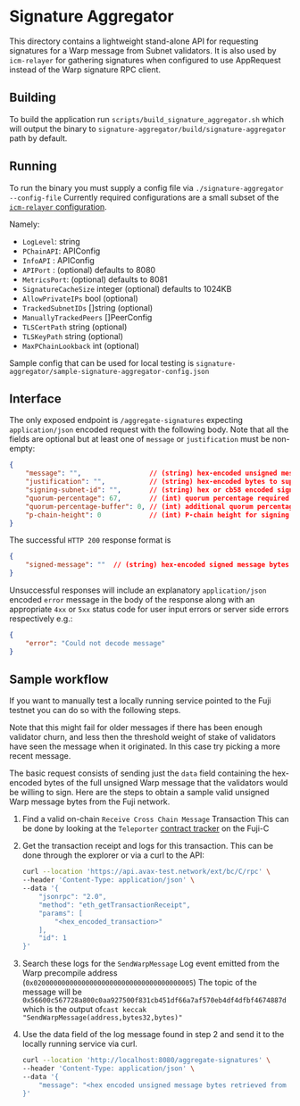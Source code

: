 # Signature Aggregator

This directory contains a lightweight stand-alone API for requesting signatures for a Warp message from Subnet validators.
It is also used by `icm-relayer` for gathering signatures when configured to use AppRequest instead of the Warp signature RPC client.

## Building

To build the application run `scripts/build_signature_aggregator.sh` which will output the binary to `signature-aggregator/build/signature-aggregator` path by default.

## Running

To run the binary you must supply a config file via `./signature-aggregator --config-file`
Currently required configurations are a small subset of the [`icm-relayer` configuration](https://github.com/ava-labs/icm-services/tree/main/relayer#configuration).

Namely:

- `LogLevel`: string
- `PChainAPI`: APIConfig
- `InfoAPI` : APIConfig
- `APIPort` : (optional) defaults to 8080
- `MetricsPort`: (optional) defaults to 8081
- `SignatureCacheSize` integer (optional) defaults to 1024KB
- `AllowPrivateIPs` bool (optional)
- `TrackedSubnetIDs` []string (optional)
- `ManuallyTrackedPeers` []PeerConfig
- `TLSCertPath` string (optional)
- `TLSKeyPath` string (optional)
- `MaxPChainLookback` int (optional)

Sample config that can be used for local testing is `signature-aggregator/sample-signature-aggregator-config.json`

## Interface

The only exposed endpoint is `/aggregate-signatures`  expecting `application/json` encoded request with the following body. Note that all the fields are optional but at least one of `message` or `justification` must be non-empty:

```json
{
    "message": "",                 // (string) hex-encoded unsigned message bytes to be signed
    "justification": "",           // (string) hex-encoded bytes to supply to the validators as justification
    "signing-subnet-id": "",       // (string) hex or cb58 encoded signing subnet ID. Defaults to source blockchain's subnet from data if omitted.
    "quorum-percentage": 67,       // (int) quorum percentage required to sign the message. Defaults to 67 if omitted
    "quorum-percentage-buffer": 0, // (int) additional quorum percentage to attempt to include in the signed message. Defaults to 0 if omitted.
    "p-chain-height": 0            // (int) P-chain height for signing validator set selection. If 0 or omitted defaults to proposed height.
}
```

The successful `HTTP 200` response format is

```json
{
    "signed-message": ""  // (string) hex-encoded signed message bytes signed by at least `quorum-percentage` of the validator set.
}
```

Unsuccessful responses will include an explanatory `application/json` encoded `error` message in the body of the response along with an appropriate `4xx` or `5xx` status code for user input errors or server side errors respectively e.g.:

```json
{
    "error": "Could not decode message"
}
```

## Sample workflow

If you want to manually test a locally running service pointed to the Fuji testnet you can do so with the following steps.

Note that this might fail for older messages if there has been enough validator churn, and less then the threshold weight of stake of validators have seen the message when it originated. In this case try picking a more recent message.

The basic request consists of sending just the `data` field containing the hex-encoded bytes of the full unsigned Warp message that the validators would be willing to sign. Here are the steps to obtain a sample valid unsigned Warp message bytes from the Fuji network.

1. Find a valid on-chain `Receive Cross Chain Message` Transaction
   This can be done by looking at the `Teleporter` [contract tracker](https://subnets-test.avax.network/c-chain/address/0x253b2784c75e510dD0fF1da844684a1aC0aa5fcf) on the Fuji-C
2. Get the transaction receipt and logs for this transaction. This can be done through the explorer or via a curl to the API:

    ```bash
    curl --location 'https://api.avax-test.network/ext/bc/C/rpc' \
    --header 'Content-Type: application/json' \
    --data '{
        "jsonrpc": "2.0",
        "method": "eth_getTransactionReceipt",
        "params": [
            "<hex_encoded_transaction>"
        ],
        "id": 1
    }'
    ```

3. Search these logs for the `SendWarpMessage` Log event emitted from the Warp precompile address (`0x0200000000000000000000000000000000000005`)
   The topic of the message will be `0x56600c567728a800c0aa927500f831cb451df66a7af570eb4df4dfbf4674887d` which is the output of`cast keccak "SendWarpMessage(address,bytes32,bytes)"`
4. Use the data field of the log message found in step 2 and send it to the locally running service via curl.

    ```bash
    curl --location 'http://localhost:8080/aggregate-signatures' \
    --header 'Content-Type: application/json' \
    --data '{
        "message": "<hex encoded unsigned message bytes retrieved from the logs>"
    }'
    ```
